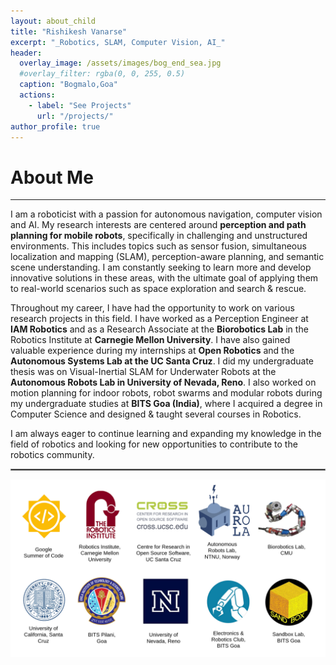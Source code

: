 ```yaml
---
layout: about_child
title: "Rishikesh Vanarse"
excerpt: "_Robotics, SLAM, Computer Vision, AI_"
header:
  overlay_image: /assets/images/bog_end_sea.jpg
  #overlay_filter: rgba(0, 0, 255, 0.5)
  caption: "Bogmalo,Goa"
  actions:
    - label: "See Projects"
      url: "/projects/"
author_profile: true
---
```

# About Me
---

I am a roboticist with a passion for autonomous navigation, computer vision and AI. My research interests are centered around **perception and path planning for mobile robots**, specifically in challenging and unstructured environments. This includes topics such as sensor fusion, simultaneous localization and mapping (SLAM), perception-aware planning, and semantic scene understanding. I am constantly seeking to learn more and develop innovative solutions in these areas, with the ultimate goal of applying them to real-world scenarios such as space exploration and search & rescue.

Throughout my career, I have had the opportunity to work on various research projects in this field. I have worked as a Perception Engineer at **IAM Robotics** and as a Research Associate at the **Biorobotics Lab** in the Robotics Institute at **Carnegie Mellon University**. I have also gained valuable experience during my internships at **Open Robotics** and the **Autonomous Systems Lab at the UC Santa Cruz**. I did my undergraduate thesis was on Visual-Inertial SLAM for Underwater Robots at the **Autonomous Robots Lab in University of Nevada, Reno**. I also worked on motion planning for indoor robots, robot swarms and modular robots during my undergraduate studies at **BITS Goa (India)**, where I acquired a degree in Computer Science and designed & taught several courses in Robotics. 

I am always eager to continue learning and expanding my knowledge in the field of robotics and looking for new opportunities to contribute to the robotics community. 
<br/>
<hr style="border:1px solid gray"/>

![ERC](assets/images/logos/all_logos_2021.png)
